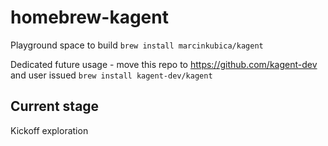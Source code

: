 # homebrew-kagent

Playground space to build `brew install marcinkubica/kagent`

Dedicated future usage - move this repo to https://github.com/kagent-dev and user issued `brew install kagent-dev/kagent`

## Current stage
Kickoff exploration
